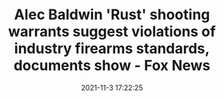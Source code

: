 ---
"title": "Alec Baldwin 'Rust' shooting warrants suggest violations of industry firearms standards, documents show - Fox News"
"date": "2021-11-3 17:22:25"
"feed_name": "GOOGLENEWSINDUSTRIAL"
"feed_website": "https://news.google.com/search?q=industrial%2Bincident&hl=en-US&gl=US&ceid=US:en"
"feed_rss": "https://news.google.com/rss/search?q=industrial%2Bincident&hl=en-US&gl=US&ceid=US:en"
"link": "https://www.foxnews.com/entertainment/alec-baldwin-rust-shooting-industry-firearms-standards"
"source": "{'href': 'https://www.foxnews.com', 'title': 'Fox News'}"
"file": "_posts/2021-1-1-47fe7eb5a6dce92b1aebf9eaa7e0fbeb7771e7f4.md"
"accident": "0"
"drilling": "0"
"dead": "0"
"injured": "0"
"arrested": "0"
"place": "unknown place"
"where": "unknown site"
"causes": "unknown"
"place_uri": "unknown place"
---
